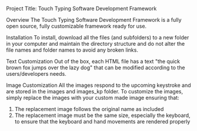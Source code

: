 Project Title: Touch Typing Software Development Framework

Overview
The Touch Typing Software Development Framework is a fully open source, fully customizable framework ready for use. 

Installation
To install, download all the files (and subfolders) to a new folder in your computer and maintain the directory structure and do not alter the file names and folder names to avoid any broken links.

Text Customization
Out of the box, each HTML file has a text "the quick brown fox jumps over the lazy dog" that can be modified according to the users/developers needs.

Image Customization
All the images respond to the upcoming keystroke and are stored in the images and images_kp folder. To customize the images, simply replace the images with your custom made image ensuring that:
1. The replacement image follows the original name as included
2. The replacement image must be the same size, especially the keyboard, to ensure that the keyboard and hand movements are rendered properly

